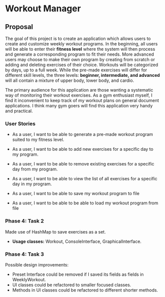 # Workout Manager

## Proposal


The goal of this project is to create an application which allows users to create and customize weekly workout 
programs. In the beginning, all users will be able to enter their **fitness level** where 
the system will then process and generate a corresponding program to fit their needs. More advanced users may choose
to make their own program by creating from scratch or adding and deleting exercises of their choice. 
Workouts will be categorized by days, up to a full week. While the pre-made 
exercises will differ for different skill levels,
the three levels: **beginner, intermediate, and advanced** will all contain a mixture of upper body, lower body,
and cardio. 

The primary audience for this application are those wanting a systematic way of monitoring their workout exercises.
As a gym enthusiast myself, I find it inconvenient to keep track of my workout plans on general document 
applications. I think many gym goers will find this application very handy and practical.   

### User Stories

- As a user, I want to be able to generate a pre-made workout program suited to my fitness level.
- As a user, I want to be able to add new exercises for a specific day to my program.
- As a user, I want to be able to remove existing exercises for a specific day from my program.
- As a user, I want to be able to view the list of all exercises for a specific day in my program.

- As a user, I want to be able to save my workout program to file
- As a user, I want to be able to be able to load my workout program from file 
 
 
### Phase 4: Task 2

Made use of HashMap to save exercises as a set.
- **Usage classes:** Workout, ConsoleInterface, GraphicalInterface.

### Phase 4: Task 3

Possible design improvements:
- Preset Interface could be removed if I saved its fields as fields in WeeklyWorkout. 
- UI classes could be refactored to smaller focused classes.
- Methods in UI classes could be refactored to different shorter methods.

